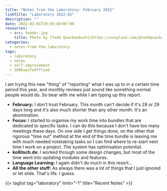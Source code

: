 ```yaml
---
title: "Notes from the Laboratory: February 2022"
linkTitle: "Laboratory 2022-02"
description: ""
date: 2022-03-01T19:58:03+07:00
resources:
  - src: header.jpg
    title: Photo by [Todd Quackenbush](https://unsplash.com/@toddquackenbush) via [Unsplash](https://unsplash.com/)
categories:
  - notes-from-the-laboratory
tags:
  - laboratory
  - notes
  - self-improvement
  - 100DaysToOffload
---
```


I am trying this new "thing" of "reporting" what I was up to in a certain time period this year, and monthly reviews just sound like something normal people would do. So bear with me while I am typing up this report.

- **February:** I don't trust February. This month can't decide if it's 28 or 29 days long and it's also much shorter than any other month. It's an abomination.
- **Focus:** I started to organise my work time into bundles that are dedicated to specific tasks. I can do this because I don't have too many meetings these days. On one side I get things done, on the other that rigorous "time out" method at the end of the time bundle is leaving me with much needed notetaking tasks so I can find where to re-start next time I work on a project. The system has optimisation potential.
- **kollitsch.de:** I worked through some design changes, but most of the time went into updating modules and features.
- **Language Learning:** I again didn't do much in this resort...
- **All the other stuff:** As always there was a lot of things that I just ignored or let slide. That's life. I guess.

{{< taglist tag="laboratory" limit="-1" title="Recent Notes" >}}
